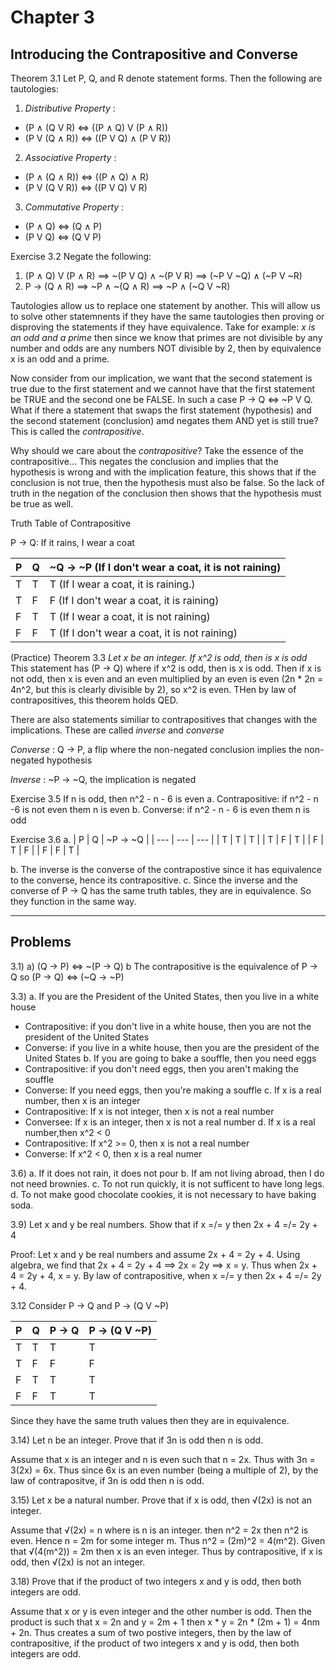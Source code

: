 # Chapter 3 
## Introducing the Contrapositive and Converse

Theorem 3.1
Let P, Q, and R denote statement forms. Then the following are tautologies:

1. *Distributive Property* :
  - (P ∧ (Q V R) <=> ((P ∧ Q) V (P ∧ R))
  - (P V (Q ∧ R)) <=> ((P V Q) ∧ (P V R))
2. *Associative Property* :
  - (P ∧ (Q ∧ R)) <=> ((P ∧ Q) ∧ R)
  - (P V (Q V R)) <=> ((P V Q) V R)
3. *Commutative Property* :
  - (P ∧ Q) <=> (Q ∧ P)
  - (P V Q) <=> (Q V P)

Exercise 3.2
Negate the following:
  1. (P ∧ Q) V (P ∧ R) ==> ~(P V Q) ∧ ~(P V R) ==> (~P V ~Q) ∧ (~P V ~R)
  2. P -> (Q ∧ R) ==> ~P ∧ ~(Q ∧ R) ==> ~P ∧ (~Q V ~R)

Tautologies allow us to replace one statement by another. This will allow us to solve other statemnents if they have the same tautologies then proving or disproving the statements if they have equivalence.
Take for example: *x is an odd and a prime* then since we know that primes are not divisible by any number and odds are any numbers NOT divisible by 2, then by equivalence x is an odd and a prime.

Now consider from our implication, we want that the second statement is true due to the first statement and we cannot have that the first statement be TRUE and the second one be FALSE. In such a case P -> Q <=> ~P V Q. What if there a statement that swaps the first statement (hypothesis) and the second statement (conclusion) amd negates them AND yet is still true? This is called the *contrapositive*.

Why should we care about the *contrapositive*?
Take the essence of the contrapositive... This negates the conclusion and implies that the hypothesis is wrong and with the implication feature, this shows that if the conclusion is not true, then the hypothesis must also be false. So the lack of truth in the negation of the conclusion then shows that the hypothesis must be true as well.

Truth Table of Contrapositive

P -> Q: If it rains, I wear a coat

| P | Q | ~Q -> ~P (If I don't wear a coat, it is not raining) |
| --- | --- | --- |
| T | T | T (If I wear a coat, it is raining.)  |
| T | F | F (If I don't wear a coat, it is raining) |
| F | T | T (If I wear a coat, it is not raining) |
| F | F | T (If I don't wear a coat, it is not raining) |


(Practice) Theorem 3.3
*Let x be an integer. If x^2 is odd, then is x is odd*
This statement has (P -> Q) where if x^2 is odd, then is x is odd. Then if x is not odd, then x is even and an even multiplied by an even is even (2n * 2n = 4n^2, but this is clearly divisible by 2), so x^2 is even. THen by law of contrapositives, this theorem holds QED. 

There are also statements similiar to contrapositives that changes with the implications. These are called *inverse* and *converse*

*Converse* : Q -> P, a flip where the non-negated conclusion implies the non-negated hypothesis

*Inverse* : ~P -> ~Q, the implication is negated

Exercise 3.5
If n is odd, then n^2 - n - 6 is even
a. Contrapositive: if n^2 - n -6 is not even them n is even
b. Converse: if n^2 - n - 6 is even them n is odd

Exercise 3.6
a.
| P | Q | ~P -> ~Q |
| --- | --- | --- |
| T | T | T |
| T | F | T |
| F | T | F |
| F | F | T |

b. The inverse is the converse of the contrapostive since it has equivalence to the converse, hence its contrapositive.
c. Since the inverse and the converse of P -> Q has the same truth tables, they are in equivalence. So they function in the same way.


---
Problems
--- 
3.1) 
a) (Q -> P) <=> ~(P -> Q)
b The contrapositive is the equivalence of P -> Q so (P -> Q) <=> (~Q -> ~P)

3.3)
a. If you are the President of the United States, then you live in a white house
  - Contrapositive: if you don't live in a white house, then you are not the president of the United States
  - Converse: if you live in a white house, then you are the president of the United States
b. If you are going to bake a souffle, then you need eggs
  - Contrapositive: if you don't need eggs, then you aren't making the souffle
  - Converse: If you need eggs, then you're making a souffle
c. If x is a real number, then x is an integer
  - Contrapositive: If x is not integer, then x is not a real number
  - Conversee: If x is an integer, then x is not a real number
d. If x is a real number,then x^2 < 0
  - Contrapositive: If x^2 >= 0, then x is not a real number
  - Converse: If x^2 < 0, then x is a real numer

3.6)
a. If it does not rain, it does not pour
b. If am not living abroad, then I do not need brownies.
c. To not run quickly, it is not sufficent to have long legs.
d. To not make good chocolate cookies, it is not necessary to have baking soda.

3.9)
Let x and y be real numbers. Show that if x =/= y  then 2x + 4 =/= 2y + 4

Proof:
Let x and y be real numbers and assume 2x + 4 = 2y + 4. Using algebra, we find that 2x + 4 = 2y + 4 ==> 2x = 2y ==> x = y. Thus when 2x + 4 = 2y + 4, x = y.  By law of contrapositive, when x =/= y then 2x + 4 =/= 2y + 4. 

3.12
Consider P -> Q and P -> (Q V ~P)

| P | Q | P -> Q | P -> (Q V ~P) |
| --- | --- | --- | --- |
| T | T | T | T |
| T | F | F | F |
| F | T | T | T |
| F | F | T | T |

Since they have the same truth values then they are in equivalence. 

3.14)
Let n be an integer. Prove that if 3n is odd then n is odd.

Assume that x is an integer and n is even such that n = 2x. Thus with 3n = 3(2x) = 6x. Thus since 6x is an even number (being a multiple of 2), by the law of contrapositve, if 3n is odd then n is odd. 

3.15)
Let x be a natural number. Prove that if x is odd, then √(2x) is not an integer.

Assume that √(2x) = n where is n is an integer. then n^2 = 2x then n^2 is even. Hence n = 2m for some integer m. Thus n^2 = (2m)^2  = 4(m^2). Given that √(4(m^2)) = 2m then x is an even integer. Thus by contrapositive, if x is odd, then √(2x) is not an integer.

3.18)
Prove that if the product of two integers x and y is odd, then both integers are odd. 

Assume that x or y is even integer and the other number is odd. Then the product is such that x = 2n and y = 2m + 1 then x * y = 2n * (2m + 1) = 4nm + 2n. Thus creates a sum of two postive integers, then by the law of contrapositive, if the product of two integers x and y is odd, then both integers are odd.
